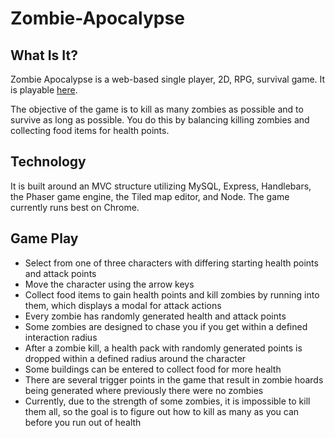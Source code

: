 # Zombie-Apocalypse

## What Is It?
Zombie Apocalypse is a web-based single player, 2D, RPG, survival game. It is playable [here][1].

The objective of the game is to kill as many zombies as possible and to survive as long as possible. You do this by balancing killing zombies and collecting food items for health points.

## Technology

It is built around an MVC structure utilizing MySQL, Express, Handlebars, the Phaser game engine, the Tiled map editor, and Node. The game currently runs best on Chrome.

## Game Play

* Select from one of three characters with differing starting health points and attack points
* Move the character using the arrow keys
* Collect food items to gain health points and kill zombies by running into them, which displays a modal for attack actions
* Every zombie has randomly generated health and attack points
* Some zombies are designed to chase you if you get within a defined interaction radius
* After a zombie kill, a health pack with randomly generated points is dropped within a defined radius around the character
* Some buildings can be entered to collect food for more health
* There are several trigger points in the game that result in zombie hoards being generated where previously there were no zombies
* Currently, due to the strength of some zombies, it is impossible to kill them all, so the goal is to figure out how to kill as many as you can before you run out of health

[1]: http://www.sajegames.com